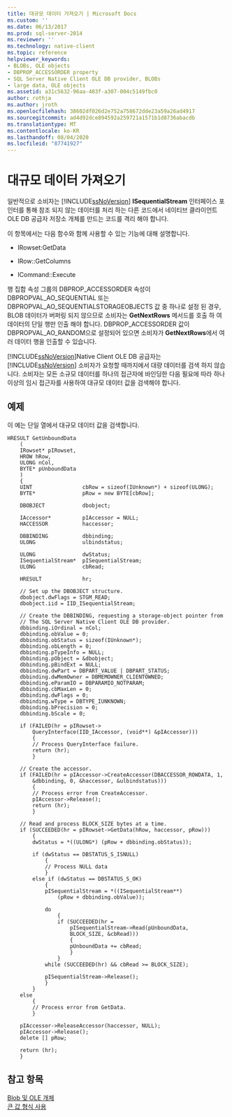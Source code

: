 ```yaml
---
title: 대규모 데이터 가져오기 | Microsoft Docs
ms.custom: ''
ms.date: 06/13/2017
ms.prod: sql-server-2014
ms.reviewer: ''
ms.technology: native-client
ms.topic: reference
helpviewer_keywords:
- BLOBs, OLE objects
- DBPROP_ACCESSORDER property
- SQL Server Native Client OLE DB provider, BLOBs
- large data, OLE objects
ms.assetid: a31c5632-96aa-483f-a307-004c5149fbc0
author: rothja
ms.author: jroth
ms.openlocfilehash: 38602df026d2e752a758672dde23a59a26ad4917
ms.sourcegitcommit: ad4d92dce894592a259721a1571b1d8736abacdb
ms.translationtype: MT
ms.contentlocale: ko-KR
ms.lasthandoff: 08/04/2020
ms.locfileid: "87741927"
---
```

# <a name="getting-large-data"></a>대규모 데이터 가져오기
  일반적으로 소비자는 [!INCLUDE[ssNoVersion](../../includes/ssnoversion-md.md)] **ISequentialStream** 인터페이스 포인터를 통해 참조 되지 않는 데이터를 처리 하는 다른 코드에서 네이티브 클라이언트 OLE DB 공급자 저장소 개체를 만드는 코드를 격리 해야 합니다.  
  
 이 항목에서는 다음 함수와 함께 사용할 수 있는 기능에 대해 설명합니다.  
  
-   IRowset:GetData  
  
-   IRow::GetColumns  
  
-   ICommand::Execute  
  
 행 집합 속성 그룹의 DBPROP_ACCESSORDER 속성이 DBPROPVAL_AO_SEQUENTIAL 또는 DBPROPVAL_AO_SEQUENTIALSTORAGEOBJECTS 값 중 하나로 설정 된 경우, BLOB 데이터가 버퍼링 되지 않으므로 소비자는 **GetNextRows** 메서드를 호출 하 여 데이터의 단일 행만 인출 해야 합니다. DBPROP_ACCESSORDER 값이 DBPROPVAL_AO_RANDOM으로 설정되어 있으면 소비자가 **GetNextRows**에서 여러 데이터 행을 인출할 수 있습니다.  
  
 [!INCLUDE[ssNoVersion](../../includes/ssnoversion-md.md)]Native Client OLE DB 공급자는 [!INCLUDE[ssNoVersion](../../includes/ssnoversion-md.md)] 소비자가 요청할 때까지에서 대량 데이터를 검색 하지 않습니다. 소비자는 모든 소규모 데이터를 하나의 접근자에 바인딩한 다음 필요에 따라 하나 이상의 임시 접근자를 사용하여 대규모 데이터 값을 검색해야 합니다.  
  
## <a name="example"></a>예제  
 이 예는 단일 열에서 대규모 데이터 값을 검색합니다.  
  
```  
HRESULT GetUnboundData  
    (  
    IRowset* pIRowset,  
    HROW hRow,  
    ULONG nCol,   
    BYTE* pUnboundData  
    )  
    {  
    UINT                cbRow = sizeof(IUnknown*) + sizeof(ULONG);  
    BYTE*               pRow = new BYTE[cbRow];  
  
    DBOBJECT            dbobject;  
  
    IAccessor*          pIAccessor = NULL;  
    HACCESSOR           haccessor;  
  
    DBBINDING           dbbinding;  
    ULONG               ulbindstatus;  
  
    ULONG               dwStatus;  
    ISequentialStream*  pISequentialStream;  
    ULONG               cbRead;  
  
    HRESULT             hr;  
  
    // Set up the DBOBJECT structure.  
    dbobject.dwFlags = STGM_READ;  
    dbobject.iid = IID_ISequentialStream;  
  
    // Create the DBBINDING, requesting a storage-object pointer from  
    // The SQL Server Native Client OLE DB provider.  
    dbbinding.iOrdinal = nCol;  
    dbbinding.obValue = 0;  
    dbbinding.obStatus = sizeof(IUnknown*);  
    dbbinding.obLength = 0;  
    dbbinding.pTypeInfo = NULL;  
    dbbinding.pObject = &dbobject;  
    dbbinding.pBindExt = NULL;  
    dbbinding.dwPart = DBPART_VALUE | DBPART_STATUS;  
    dbbinding.dwMemOwner = DBMEMOWNER_CLIENTOWNED;  
    dbbinding.eParamIO = DBPARAMIO_NOTPARAM;  
    dbbinding.cbMaxLen = 0;  
    dbbinding.dwFlags = 0;  
    dbbinding.wType = DBTYPE_IUNKNOWN;  
    dbbinding.bPrecision = 0;  
    dbbinding.bScale = 0;  
  
    if (FAILED(hr = pIRowset->  
        QueryInterface(IID_IAccessor, (void**) &pIAccessor)))  
        {  
        // Process QueryInterface failure.  
        return (hr);  
        }  
  
    // Create the accessor.  
    if (FAILED(hr = pIAccessor->CreateAccessor(DBACCESSOR_ROWDATA, 1,  
        &dbbinding, 0, &haccessor, &ulbindstatus)))  
        {  
        // Process error from CreateAccessor.  
        pIAccessor->Release();  
        return (hr);  
        }  
  
    // Read and process BLOCK_SIZE bytes at a time.  
    if (SUCCEEDED(hr = pIRowset->GetData(hRow, haccessor, pRow)))  
        {  
        dwStatus = *((ULONG*) (pRow + dbbinding.obStatus));  
  
        if (dwStatus == DBSTATUS_S_ISNULL)  
            {  
            // Process NULL data  
            }  
        else if (dwStatus == DBSTATUS_S_OK)  
            {  
            pISequentialStream = *((ISequentialStream**)   
                (pRow + dbbinding.obValue));  
  
            do  
                {  
                if (SUCCEEDED(hr =  
                    pISequentialStream->Read(pUnboundData,  
                    BLOCK_SIZE, &cbRead)))  
                    {  
                    pUnboundData += cbRead;  
                    }  
                }  
            while (SUCCEEDED(hr) && cbRead >= BLOCK_SIZE);  
  
            pISequentialStream->Release();  
            }  
        }  
    else  
        {  
        // Process error from GetData.  
        }  
  
    pIAccessor->ReleaseAccessor(haccessor, NULL);  
    pIAccessor->Release();  
    delete [] pRow;  
  
    return (hr);  
    }  
```  
  
## <a name="see-also"></a>참고 항목  
 [Blob 및 OLE 개체](blobs-and-ole-objects.md)   
 [큰 값 형식 사용](../native-client/features/using-large-value-types.md)  
  
  
